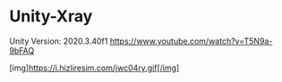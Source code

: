 # Unity-Xray

Unity Version: 2020.3.40f1
https://www.youtube.com/watch?v=T5N9a-9bFAQ

[img]https://i.hizliresim.com/jwc04ry.gif[/img]
